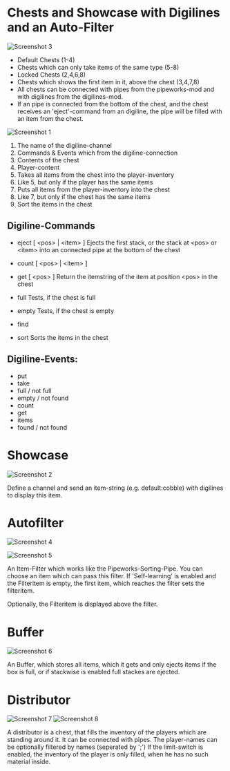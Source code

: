 
# Chests and Showcase with Digilines and an Auto-Filter

![Screenshot 3](screenshots/screenshot3.png?raw=true "Screenshot 3")

- Default Chests (1-4)
- Chests which can only take items of the same type (5-8)
- Locked Chests (2,4,6,8)
- Chests which shows the first item in it, above the chest (3,4,7,8)
- All chests can be connected with pipes from the pipeworks-mod and with digilines from the digilines-mod.
- If an pipe is connected from the bottom of the chest, and the chest receives an 'eject'-command from an digiline,
    the pipe will be filled with an item from the chest.


![Screenshot 1](screenshots/screenshot1.png?raw=true "Screenshot 1")

1) The name of the digiline-channel
2) Commands & Events which from the digiline-connection
3) Contents of the chest
4) Player-content
5) Takes all items from the chest into the player-inventory
6) Like 5, but only if the player has the same items
7) Puts all items from the player-inventory into the chest
8) Like 7, but only if the chest has the same items
9) Sort the items in the chest

## Digiline-Commands
- eject [ &lt;pos&gt; | &lt;item&gt; ]
	Ejects the first stack, or the stack at &lt;pos&gt; or &lt;item&gt; into an connected pipe at the bottom of the chest
	
-	count [ &lt;pos&gt; | &lt;item&gt; ]
- get [ &lt;pos&gt; ]
	Return the itemstring of the item at position &lt;pos&gt; in the chest
- full
	Tests, if the chest is full
- empty
	Tests, if the chest is empty
- find <item>

- sort
	Sorts the items in the chest

## Digiline-Events:
  - put <item>
  - take <item>
  - full / not full
  - empty / not found
  - count
  - get
  - items
  - found / not found
  



# Showcase

![Screenshot 2](screenshots/screenshot2.png?raw=true "Screenshot 2")

Define a channel and send an item-string (e.g. default:cobble) with digilines to display this item.


# Autofilter

![Screenshot 4](screenshots/screenshot4.png?raw=true "Screenshot 4")

![Screenshot 5](screenshots/screenshot5.png?raw=true "Screenshot 5")

An Item-Filter which works like the Pipeworks-Sorting-Pipe. You can choose an item which can pass this filter.
If 'Self-learning' is enabled and the Filteritem is empty, the first item, which reaches the filter sets the filteritem.

Optionally, the Filteritem is displayed above the filter.


# Buffer

![Screenshot 6](screenshots/screenshot6.png?raw=true "Screenshot 6")

An Buffer, which stores all items, which it gets and only ejects items 
if the box is full, or if stackwise is enabled full stackes are ejected.


# Distributor

![Screenshot 7](screenshots/screenshot7.png?raw=true "Screenshot 7")
![Screenshot 8](screenshots/screenshot8.png?raw=true "Screenshot 8")

A distributor is a chest, that fills the inventory of the players which are standing around it.
It can be connected with pipes. The player-names can be optionally filtered by names (seperated by ';')
If the limit-switch is enabled, the inventory of the player is only filled, when he has no such material inside.

